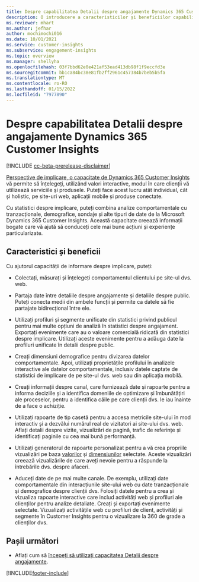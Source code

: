 ```yaml
---
title: Despre capabilitatea Detalii despre angajamente Dynamics 365 Customer Insights
description: O introducere a caracteristicilor și beneficiilor capabilităților Detalii despre angajamente.
ms.reviewer: mhart
ms.author: jefhar
author: mochimochi016
ms.date: 10/01/2021
ms.service: customer-insights
ms.subservice: engagement-insights
ms.topic: overview
ms.manager: shellyha
ms.openlocfilehash: 03f7bbd62e0e421af53ead413db98f1f9eccfd3e
ms.sourcegitcommit: bb1ca84bc38e81fb2ff2961c457384b7beb5b5fa
ms.translationtype: MT
ms.contentlocale: ro-RO
ms.lasthandoff: 01/15/2022
ms.locfileid: "7977890"
---
```

# <a name="about-dynamics-365-customer-insights-engagement-insights-capability"></a>Despre capabilitatea Detalii despre angajamente Dynamics 365 Customer Insights 

[!INCLUDE [cc-beta-prerelease-disclaimer](includes/cc-beta-prerelease-disclaimer.md)]

[Perspective de implicare, o capacitate de Dynamics 365 Customer Insights](https://dynamics.microsoft.com/ai/customer-insights/engagement-insights-capability/) vă permite să înțelegeți, utilizând valori interactive, modul în care clienții vă utilizează serviciile și produsele. Puteți face acest lucru atât individual, cât și holistic, pe site-uri web, aplicații mobile și produse conectate.

Cu statistici despre implicare, puteți combina analize comportamentale cu tranzacționale, demografice, sondaje și alte tipuri de date de la Microsoft Dynamics 365 Customer Insights. Această capacitate creează informații bogate care vă ajută să conduceți cele mai bune acțiuni și experiențe particularizate.

## <a name="features-and-benefits"></a>Caracteristici și beneficii

Cu ajutorul capacității de informare despre implicare, puteți:

- Colectați, măsurați și înțelegeți comportamentul clientului pe site-ul dvs. web.

- Partaja date între detaliile despre angajamente și detaliile despre public. Puteți conecta medii din ambele funcții și permite ca datele să fie partajate bidirecțional între ele.

- Utilizați profiluri și segmente unificate din statistici privind publicul pentru mai multe opțiuni de analiză în statistici despre angajament. Exportați evenimente care au o valoare comercială ridicată din statistici despre implicare. Utilizați aceste evenimente pentru a adăuga date la profiluri unificate în detalii despre public.

- Creați dimensiuni demografice pentru divizarea datelor comportamentale. Apoi, utilizați proprietățile profilului în analizele interactive ale datelor comportamentale, inclusiv datele captate de statistici de implicare de pe site-ul dvs. web sau din aplicația mobilă.

- Creați informații despre canal, care furnizează date și rapoarte pentru a informa deciziile și a identifica domeniile de optimizare și îmbunătățiri ale proceselor, pentru a identifica căile pe care clienții dvs. le iau înainte de a face o achiziție. 

-  Utilizați rapoarte de tip casetă pentru a accesa metricile site-ului în mod interactiv și a dezvălui numărul real de vizitatori ai site-ului dvs. web. Aflați detalii despre vizite, vizualizări de pagină, trafic de referințe și identificați paginile cu cea mai bună performanță.

- Utilizați generatorul de rapoarte personalizat pentru a vă crea propriile vizualizări pe baza [valorilor](glossary.md) și [dimensiunilor](glossary.md) selectate. Aceste vizualizări creează vizualizările de care aveți nevoie pentru a răspunde la întrebările dvs. despre afaceri.

- Aduceți date de pe mai multe canale. De exemplu, utilizați date comportamentale din interacțiunile site-ului web cu date tranzacționale și demografice despre clienții dvs. Folosiți datele pentru a crea și vizualiza rapoarte interactive care includ activități web și profiluri ale clienților pentru analize detaliate. Creați și exportați evenimente selectate. Vizualizați activitățile web cu profiluri de client, activități și segmente în Customer Insights pentru o vizualizare la 360 de grade a clienților dvs.

## <a name="next-steps"></a>Pașii următori

- Aflați cum să [începeți să utilizați capacitatea Detalii despre angajamente](get-started.md).


[!INCLUDE[footer-include](../includes/footer-banner.md)]
